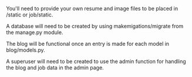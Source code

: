 You'll need to provide your own resume and image files to be placed in /static or job/static.

A database will need to be created by using makemigations/migrate from the manage.py module.

The blog will be functional once an entry is made for each model in blog/models.py.

A superuser will need to be created to use the admin function for handling the blog and job data in the admin page.
